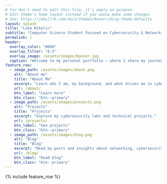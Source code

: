 ```yaml
---
# You don't need to edit this file, it's empty on purpose.
# Edit theme's home layout instead if you wanna make some changes
# See: https://jekyllrb.com/docs/themes/#overriding-theme-defaults
layout: splash
title: "Luka Nikolic"
subtitle: "Computer Science Student Focused on Cybersecurity & Networking"
permalink: /
header:
  overlay_color: "#000"
  overlay_filter: "0.5"
  overlay_image: /assets/images/banner.jpg
  caption: "Welcome to my personal portfolio — where I share my journey in cybersecurity, networking, and technology."
feature_row:
  - image_path: /assets/images/about.png
    alt: "About me"
    title: "About Me"
    excerpt: "Learn who I am, my background, and what drives me in cybersecurity and tech."
    url: /about/
    btn_label: "Learn more"
    btn_class: "btn--primary"
  - image_path: /assets/images/projects.png
    alt: "Projects"
    title: "Projects"
    excerpt: "Explore my cybersecurity labs and technical projects."
    url: /projects/
    btn_label: "See projects"
    btn_class: "btn--primary"
  - image_path: /assets/images/blog.png
    alt: "Blog"
    title: "Blog"
    excerpt: "Read my posts and insights about networking, cybersecurity, and technology."
    url: /blog/
    btn_label: "Read blog"
    btn_class: "btn--primary"
---
```


{% include feature_row %}
